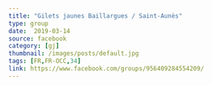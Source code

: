 ```yaml
---
title: "Gilets jaunes Baillargues / Saint-Aunès"
type: group
date:  2019-03-14
source: facebook
category: [gj]
thumbnail: /images/posts/default.jpg
tags: [FR,FR-OCC,34]
link: https://www.facebook.com/groups/956409284554209/
---
```

